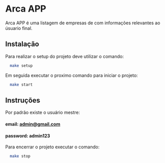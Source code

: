 # Arca APP

Arca APP é uma listagem de empresas de com informações relevantes ao úsuario final.

## Instalação

Para realizar o setup do projeto deve utilizar o comando:

```bash
  make setup
```

Em seguida executar o proximo comando para iniciar o projeto:

```bash
  make start
```

## Instruções

Por padrão existe o usuário mestre:

#### email: admin@gmail.com
#### password: admin123

Para encerrar o projeto executar o comando:
```bash
  make stop
```
